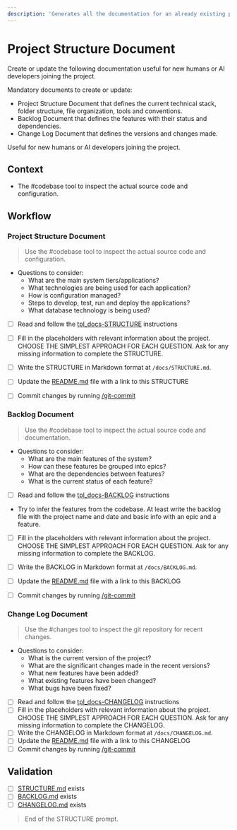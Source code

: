```yaml
---
description: 'Generates all the documentation for an already existing project.'
---
```


# Project Structure Document

Create or update the following documentation useful for new humans or AI developers joining the project.

Mandatory documents to create or update:
- Project Structure Document that defines the current technical stack, folder structure, file organization, tools and conventions.
- Backlog Document that defines the features with their status and dependencies.
- Change Log Document that defines the versions and changes made.

Useful for new humans or AI developers joining the project.

## Context

- The #codebase tool to inspect the actual source code and configuration.

## Workflow

### Project Structure Document

> Use the #codebase tool to inspect the actual source code and configuration.
- Questions to consider:
  - What are the main system tiers/applications?
  - What technologies are being used for each application?
  - How is configuration managed?
  - Steps to develop, test, run and deploy the applications?
  - What database technology is being used?

- [ ] Read and follow the [tpl_docs-STRUCTURE](../instructions/tpl_docs-STRUCTURE.instructions.md) instructions

- [ ] Fill in the placeholders with relevant information about the project. CHOOSE THE SIMPLEST APPROACH FOR EACH QUESTION. Ask for any missing information to complete the STRUCTURE.

- [ ] Write the STRUCTURE in Markdown format at `/docs/STRUCTURE.md`.

- [ ] Update the [README.md](/README.md) file with a link to this STRUCTURE

- [ ] Commit changes by running [/git-commit](git-commit.prompt.md)

### Backlog Document

 > Use the #codebase tool to inspect the actual source code and documentation.
- Questions to consider:
  - What are the main features of the system?
  - How can these features be grouped into epics?
  - What are the dependencies between features?
  - What is the current status of each feature?

- [ ] Read and follow the [tpl_docs-BACKLOG](../instructions/tpl_docs-BACKLOG.instructions.md) instructions

- Try to infer the features from the codebase. At least write the backlog file with the project name and date and basic info with an epic and a feature.

- [ ] Fill in the placeholders with relevant information about the project. CHOOSE THE SIMPLEST APPROACH FOR EACH QUESTION. Ask for any missing information to complete the BACKLOG.

- [ ] Write the BACKLOG in Markdown format at `/docs/BACKLOG.md`.

- [ ] Update the [README.md](/README.md) file with a link to this BACKLOG

- [ ] Commit changes by running [/git-commit](git-commit.prompt.md)

### Change Log Document

 > Use the #changes tool to inspect the git repository for recent changes.
- Questions to consider:
  - What is the current version of the project?
  - What are the significant changes made in the recent versions?
  - What new features have been added?
  - What existing features have been changed?
  - What bugs have been fixed?


- [ ] Read and follow the [tpl_docs-CHANGELOG](../instructions/tpl_docs-CHANGELOG.instructions.md) instructions
- [ ] Fill in the placeholders with relevant information about the project. CHOOSE THE SIMPLEST APPROACH FOR EACH QUESTION. Ask for any missing information to complete the CHANGELOG.
- [ ] Write the CHANGELOG in Markdown format at `/docs/CHANGELOG.md`.
- [ ] Update the [README.md](/README.md) file with a link to this CHANGELOG
- [ ] Commit changes by running [/git-commit](git-commit.prompt.md)

## Validation

- [ ] [STRUCTURE.md](/docs/STRUCTURE.md) exists
- [ ] [BACKLOG.md](/docs/BACKLOG.md) exists
- [ ] [CHANGELOG.md](/docs/CHANGELOG.md) exists

> End of the STRUCTURE prompt.
